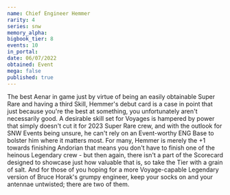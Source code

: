```yaml
---
name: Chief Engineer Hemmer
rarity: 4
series: snw
memory_alpha:
bigbook_tier: 8
events: 10
in_portal:
date: 06/07/2022
obtained: Event
mega: false
published: true
---
```


The best Aenar in game just by virtue of being an easily obtainable Super Rare and having a third Skill, Hemmer's debut card is a case in point that just because you're the best at something, you unfortunately aren't necessarily good. A desirable skill set for Voyages is hampered by power that simply doesn't cut it for 2023 Super Rare crew, and with the outlook for SNW Events being unsure, he can't rely on an Event-worthy ENG Base to bolster him where it matters most. For many, Hemmer is merely the +1 towards finishing Andorian that means you don't have to finish one of the heinous Legendary crew - but then again, there isn't a part of the Scorecard designed to showcase just how valuable that is, so take the Tier with a grain of salt. And for those of you hoping for a more Voyage-capable Legendary version of Bruce Horak's grumpy engineer, keep your socks on and your antennae untwisted; there are two of them.
